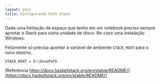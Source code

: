 ```yaml
---
layout: post
title: Configurando Path Stack
---
```

Dada uma limitação de espaço que tenho em um notebook preciso sempre apontar o Stack para outra unidade de disco.
No caso uma instalação Windows.

Felizmente só precisa apontar a variável de ambiente ```STACK_ROOT``` para o novo destino.
```sh
STACK_ROOT = D:\NovoPath
```

[Referência https://docs.haskellstack.org/en/stable/README/](https://docs.haskellstack.org/en/stable/README/)
